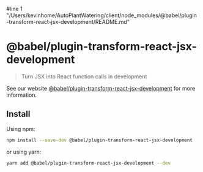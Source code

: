 #line 1 "/Users/kevinhome/AutoPlantWatering/client/node_modules/@babel/plugin-transform-react-jsx-development/README.md"
# @babel/plugin-transform-react-jsx-development

> Turn JSX into React function calls in development

See our website [@babel/plugin-transform-react-jsx-development](https://babeljs.io/docs/en/babel-plugin-transform-react-jsx-development) for more information.

## Install

Using npm:

```sh
npm install --save-dev @babel/plugin-transform-react-jsx-development
```

or using yarn:

```sh
yarn add @babel/plugin-transform-react-jsx-development --dev
```

